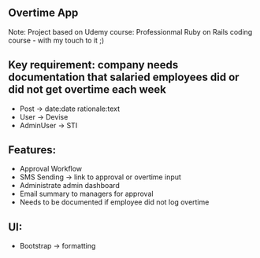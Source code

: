 ## Overtime App
Note:
Project based on Udemy course: Professionmal Ruby on Rails coding course - with my touch to it ;)

## Key requirement: company needs documentation that salaried employees did or did not get overtime each week

- Post -> date:date rationale:text
- User -> Devise
- AdminUser -> STI

## Features:
- Approval Workflow
- SMS Sending -> link to approval or overtime input
- Administrate admin dashboard
- Email summary to managers for approval
- Needs to be documented if employee did not log overtime

## UI:
- Bootstrap -> formatting
